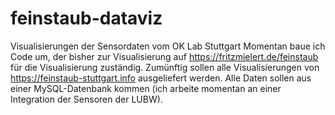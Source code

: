 # feinstaub-dataviz
Visualisierungen der Sensordaten vom OK Lab Stuttgart
Momentan baue ich Code um, der bisher zur Visualisierung auf https://fritzmielert.de/feinstaub für die Visualisierung zuständig. Zumünftig sollen alle Visualisierungen von https://feinstaub-stuttgart.info ausgeliefert werden. Alle Daten sollen aus einer MySQL-Datenbank kommen (ich arbeite momentan an einer Integration der Sensoren der LUBW).
